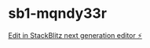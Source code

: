 # sb1-mqndy33r

[Edit in StackBlitz next generation editor ⚡️](https://stackblitz.com/~/github.com/rootchzt13/sb1-mqndy33r)